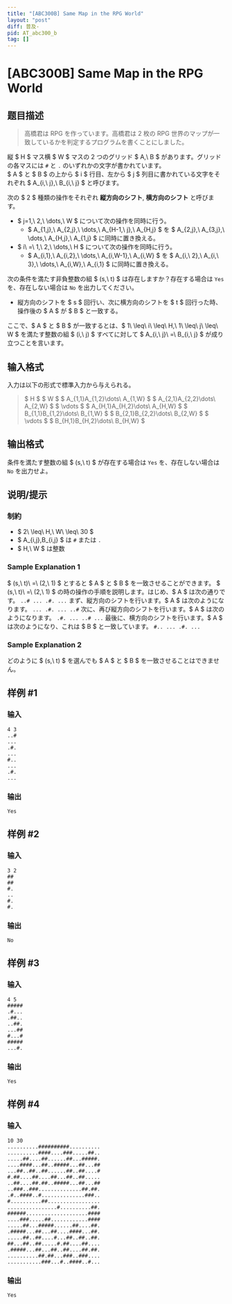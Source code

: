 ```yaml
---
title: "[ABC300B] Same Map in the RPG World"
layout: "post"
diff: 普及-
pid: AT_abc300_b
tag: []
---
```


# [ABC300B] Same Map in the RPG World

## 题目描述

[problemUrl]: https://atcoder.jp/contests/abc300/tasks/abc300_b

> 高橋君は RPG を作っています。高橋君は 2 枚の RPG 世界のマップが一致しているかを判定するプログラムを書くことにしました。

縦 $ H $ マス横 $ W $ マスの 2 つのグリッド $ A,\ B $ があります。グリッドの各マスには `#` と `.` のいずれかの文字が書かれています。  
$ A $ と $ B $ の上から $ i $ 行目、左から $ j $ 列目に書かれている文字をそれぞれ $ A_{i,\ j},\ B_{i,\ j} $ と呼びます。

次の $ 2 $ 種類の操作をそれぞれ **縦方向のシフト**, **横方向のシフト** と呼びます。

- $ j=1,\ 2,\ \dots,\ W $ について次の操作を同時に行う。
  - $ A_{1,j},\ A_{2,j},\ \dots,\ A_{H-1,\ j},\ A_{H,j} $ を $ A_{2,j},\ A_{3,j},\ \dots,\ A_{H,j},\ A_{1,j} $ に同時に置き換える。
- $ i\ =\ 1,\ 2,\ \dots,\ H $ について次の操作を同時に行う。
  - $ A_{i,1},\ A_{i,2},\ \dots,\ A_{i,W-1},\ A_{i,W} $ を $ A_{i,\ 2},\ A_{i,\ 3},\ \dots,\ A_{i,W},\ A_{i,1} $ に同時に置き換える。

次の条件を満たす非負整数の組 $ (s,\ t) $ は存在しますか？存在する場合は `Yes` を、存在しない場合は `No` を出力してください。

- 縦方向のシフトを $ s $ 回行い、次に横方向のシフトを $ t $ 回行った時、操作後の $ A $ が $ B $ と一致する。

ここで、$ A $ と $ B $ が一致するとは、$ 1\ \leq\ i\ \leq\ H,\ 1\ \leq\ j\ \leq\ W $ を満たす整数の組 $ (i,\ j) $ すべてに対して $ A_{i,\ j}\ =\ B_{i,\ j} $ が成り立つことを言います。

## 输入格式

入力は以下の形式で標準入力から与えられる。

> $ H $ $ W $ $ A_{1,1}A_{1,2}\dots\ A_{1,W} $ $ A_{2,1}A_{2,2}\dots\ A_{2,W} $ $ \vdots $ $ A_{H,1}A_{H,2}\dots\ A_{H,W} $ $ B_{1,1}B_{1,2}\dots\ B_{1,W} $ $ B_{2,1}B_{2,2}\dots\ B_{2,W} $ $ \vdots $ $ B_{H,1}B_{H,2}\dots\ B_{H,W} $

## 输出格式

条件を満たす整数の組 $ (s,\ t) $ が存在する場合は `Yes` を、存在しない場合は `No` を出力せよ。

## 说明/提示

### 制約

- $ 2\ \leq\ H,\ W\ \leq\ 30 $
- $ A_{i,j},B_{i,j} $ は `#` または `.`
- $ H,\ W $ は整数

### Sample Explanation 1

$ (s,\ t)\ =\ (2,\ 1) $ とすると $ A $ と $ B $ を一致させることができます。 $ (s,\ t)\ =\ (2,\ 1) $ の時の操作の手順を説明します。はじめ、$ A $ は次の通りです。 ``` ..# ... .#. ... ``` まず、縦方向のシフトを行います。$ A $ は次のようになります。 ``` ... .#. ... ..# ``` 次に、再び縦方向のシフトを行います。$ A $ は次のようになります。 ``` .#. ... ..# ... ``` 最後に、横方向のシフトを行います。$ A $ は次のようになり、これは $ B $ と一致しています。 ``` #.. ... .#. ... ```

### Sample Explanation 2

どのように $ (s,\ t) $ を選んでも $ A $ と $ B $ を一致させることはできません。

## 样例 #1

### 输入

```
4 3
..#
...
.#.
...
#..
...
.#.
...
```

### 输出

```
Yes
```

## 样例 #2

### 输入

```
3 2
##
##
#.
..
#.
#.
```

### 输出

```
No
```

## 样例 #3

### 输入

```
4 5
#####
.#...
.##..
..##.
...##
#...#
#####
...#.
```

### 输出

```
Yes
```

## 样例 #4

### 输入

```
10 30
..........##########..........
..........####....###.....##..
.....##....##......##...#####.
....####...##..#####...##...##
...##..##..##......##..##....#
#.##....##....##...##..##.....
..##....##.##..#####...##...##
..###..###..............##.##.
.#..####..#..............###..
#..........##.................
................#..........##.
######....................####
....###.....##............####
.....##...#####......##....##.
.#####...##...##....####...##.
.....##..##....#...##..##..##.
##...##..##.....#.##....##....
.#####...##...##..##....##.##.
..........##.##...###..###....
...........###...#..####..#...
```

### 输出

```
Yes
```


